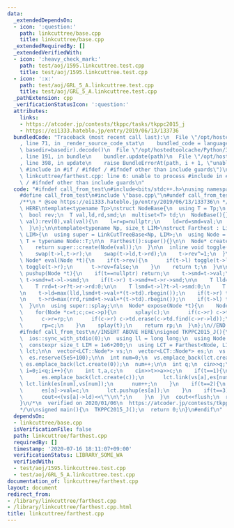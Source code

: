 ```yaml
---
data:
  _extendedDependsOn:
  - icon: ':question:'
    path: linkcuttree/base.cpp
    title: linkcuttree/base.cpp
  _extendedRequiredBy: []
  _extendedVerifiedWith:
  - icon: ':heavy_check_mark:'
    path: test/aoj/1595.linkcuttree.test.cpp
    title: test/aoj/1595.linkcuttree.test.cpp
  - icon: ':x:'
    path: test/aoj/GRL_5_A.linkcuttree.test.cpp
    title: test/aoj/GRL_5_A.linkcuttree.test.cpp
  _pathExtension: cpp
  _verificationStatusIcon: ':question:'
  attributes:
    links:
    - https://atcoder.jp/contests/tkppc/tasks/tkppc2015_j
    - https://ei1333.hateblo.jp/entry/2019/06/13/133736
  bundledCode: "Traceback (most recent call last):\n  File \"/opt/hostedtoolcache/Python/3.9.0/x64/lib/python3.9/site-packages/onlinejudge_verify/documentation/build.py\"\
    , line 71, in _render_source_code_stat\n    bundled_code = language.bundle(stat.path,\
    \ basedir=basedir).decode()\n  File \"/opt/hostedtoolcache/Python/3.9.0/x64/lib/python3.9/site-packages/onlinejudge_verify/languages/cplusplus.py\"\
    , line 191, in bundle\n    bundler.update(path)\n  File \"/opt/hostedtoolcache/Python/3.9.0/x64/lib/python3.9/site-packages/onlinejudge_verify/languages/cplusplus_bundle.py\"\
    , line 398, in update\n    raise BundleErrorAt(path, i + 1, \"unable to process\
    \ #include in #if / #ifdef / #ifndef other than include guards\")\nonlinejudge_verify.languages.cplusplus_bundle.BundleErrorAt:\
    \ linkcuttree/farthest.cpp: line 6: unable to process #include in #if / #ifdef\
    \ / #ifndef other than include guards\n"
  code: "#ifndef call_from_test\n#include<bits/stdc++.h>\nusing namespace std;\n\n\
    #define call_from_test\n#include \"base.cpp\"\n#undef call_from_test\n\n#endif\n\
    /**\n * @see https://ei1333.hateblo.jp/entry/2019/06/13/133736\n */\n//BEGIN CUT\
    \ HERE\ntemplate<typename Tp>\nstruct NodeBase{\n  using T = Tp;\n  NodeBase *l,*r,*p;\n\
    \  bool rev;\n  T val,ld,rd,smd;\n  multiset<T> td;\n  NodeBase(){}\n  NodeBase(T\
    \ val):rev(0),val(val){\n    l=r=p=nullptr;\n    ld=rd=smd=val;\n    td.emplace(0);\n\
    \  }\n};\n\ntemplate<typename Np, size_t LIM>\nstruct Farthest : LinkCutTreeBase<Np,\
    \ LIM>{\n  using super = LinkCutTreeBase<Np, LIM>;\n  using Node = Np;\n  using\
    \ T = typename Node::T;\n\n  Farthest():super(){}\n\n  Node* create(T val){\n\
    \    return super::create(Node(val));\n  }\n\n  inline void toggle(Node *t){\n\
    \    swap(t->l,t->r);\n    swap(t->ld,t->rd);\n    t->rev^=1;\n  }\n\n  inline\
    \ Node* eval(Node *t){\n    if(t->rev){\n      if(t->l) toggle(t->l);\n      if(t->r)\
    \ toggle(t->r);\n      t->rev=false;\n    }\n    return t;\n  }\n\n  inline void\
    \ pushup(Node *t){\n    if(t==nullptr) return;\n    t->smd=t->val;\n    if(t->l)\
    \ t->smd+=t->l->smd;\n    if(t->r) t->smd+=t->r->smd;\n\n    T lld=t->l?t->l->ld:0;\n\
    \    T rrd=t->r?t->r->rd:0;\n\n    T lsmd=t->l?t->l->smd:0;\n    T rsmd=t->r?t->r->smd:0;\n\
    \n    t->ld=max(lld,lsmd+t->val+*(t->td).rbegin());\n    if(t->r) t->ld=max(t->ld,lsmd+t->val+t->r->ld);\n\
    \n    t->rd=max(rrd,rsmd+t->val+*(t->td).rbegin());\n    if(t->l) t->rd=max(t->rd,rsmd+t->val+t->l->rd);\n\
    \  }\n\n  using super::splay;\n\n  Node* expose(Node *t){\n    Node *rp=nullptr;\n\
    \    for(Node *c=t;c;c=c->p){\n      splay(c);\n      if(c->r) c->td.emplace(c->r->ld);\n\
    \      c->r=rp;\n      if(c->r) c->td.erase(c->td.find(c->r->ld));\n      pushup(c);\n\
    \      rp=c;\n    }\n    splay(t);\n    return rp;\n  }\n};\n//END CUT HERE\n\
    #ifndef call_from_test\n//INSERT ABOVE HERE\nsigned TKPPC2015_J(){\n  cin.tie(0);\n\
    \  ios::sync_with_stdio(0);\n  using ll = long long;\n  using Node = NodeBase<ll>;\n\
    \  constexpr size_t LIM = 1e6+200;\n  using LCT = Farthest<Node, LIM>;\n  LCT\
    \ lct;\n\n  vector<LCT::Node*> vs;\n  vector<LCT::Node*> es;\n  vs.reserve(5e5+100);\n\
    \  es.reserve(5e5+100);\n\n  int num=0;\n  vs.emplace_back(lct.create(0));\n \
    \ es.emplace_back(lct.create(0));\n  num++;\n\n  int q;\n  cin>>q;\n  for(int\
    \ i=0;i<q;i++){\n    int t,a,c;\n    cin>>t>>a>>c;\n    if(t==1){\n      vs.emplace_back(lct.create(0));\n\
    \      es.emplace_back(lct.create(c));\n      lct.link(vs[a],es[num]);\n     \
    \ lct.link(es[num],vs[num]);\n      num++;\n    }\n    if(t==2){\n      lct.expose(es[a]);\n\
    \      es[a]->val=c;\n      lct.pushup(es[a]);\n    }\n    if(t==3){\n      lct.evert(vs[a]);\n\
    \      cout<<(vs[a]->ld)<<\"\\n\";\n    }\n  }\n  cout<<flush;\n  return 0;\n\
    }\n/*\n  verified on 2020/01/06\n  https://atcoder.jp/contests/tkppc/tasks/tkppc2015_j\n\
    */\n\nsigned main(){\n  TKPPC2015_J();\n  return 0;\n}\n#endif\n"
  dependsOn:
  - linkcuttree/base.cpp
  isVerificationFile: false
  path: linkcuttree/farthest.cpp
  requiredBy: []
  timestamp: '2020-07-16 18:11:07+09:00'
  verificationStatus: LIBRARY_SOME_WA
  verifiedWith:
  - test/aoj/1595.linkcuttree.test.cpp
  - test/aoj/GRL_5_A.linkcuttree.test.cpp
documentation_of: linkcuttree/farthest.cpp
layout: document
redirect_from:
- /library/linkcuttree/farthest.cpp
- /library/linkcuttree/farthest.cpp.html
title: linkcuttree/farthest.cpp
---
```

